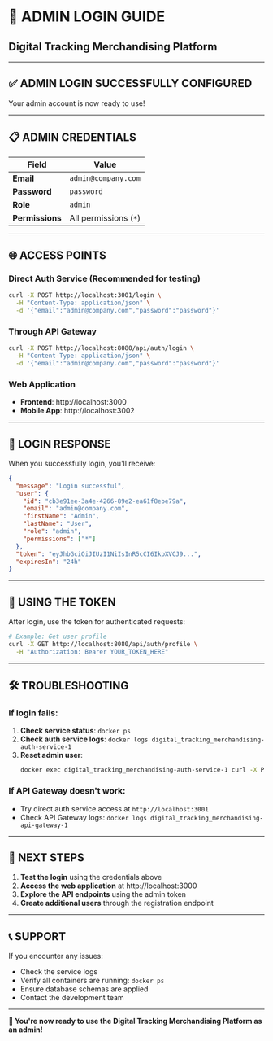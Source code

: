 # 🔑 **ADMIN LOGIN GUIDE**
## Digital Tracking Merchandising Platform

---

## ✅ **ADMIN LOGIN SUCCESSFULLY CONFIGURED**

Your admin account is now ready to use!

---

## 📋 **ADMIN CREDENTIALS**

| Field | Value |
|-------|-------|
| **Email** | `admin@company.com` |
| **Password** | `password` |
| **Role** | `admin` |
| **Permissions** | All permissions (`*`) |

---

## 🌐 **ACCESS POINTS**

### **Direct Auth Service (Recommended for testing)**
```bash
curl -X POST http://localhost:3001/login \
  -H "Content-Type: application/json" \
  -d '{"email":"admin@company.com","password":"password"}'
```

### **Through API Gateway**
```bash
curl -X POST http://localhost:8080/api/auth/login \
  -H "Content-Type: application/json" \
  -d '{"email":"admin@company.com","password":"password"}'
```

### **Web Application**
- **Frontend**: http://localhost:3000
- **Mobile App**: http://localhost:3002

---

## 🔧 **LOGIN RESPONSE**

When you successfully login, you'll receive:

```json
{
  "message": "Login successful",
  "user": {
    "id": "cb3e91ee-3a4e-4266-89e2-ea61f8ebe79a",
    "email": "admin@company.com",
    "firstName": "Admin",
    "lastName": "User",
    "role": "admin",
    "permissions": ["*"]
  },
  "token": "eyJhbGciOiJIUzI1NiIsInR5cCI6IkpXVCJ9...",
  "expiresIn": "24h"
}
```

---

## 🔐 **USING THE TOKEN**

After login, use the token for authenticated requests:

```bash
# Example: Get user profile
curl -X GET http://localhost:8080/api/auth/profile \
  -H "Authorization: Bearer YOUR_TOKEN_HERE"
```

---

## 🛠️ **TROUBLESHOOTING**

### **If login fails:**
1. **Check service status**: `docker ps`
2. **Check auth service logs**: `docker logs digital_tracking_merchandising-auth-service-1`
3. **Reset admin user**: 
   ```bash
   docker exec digital_tracking_merchandising-auth-service-1 curl -X POST http://localhost:3001/admin/setup
   ```

### **If API Gateway doesn't work:**
- Try direct auth service access at `http://localhost:3001`
- Check API Gateway logs: `docker logs digital_tracking_merchandising-api-gateway-1`

---

## 🎯 **NEXT STEPS**

1. **Test the login** using the credentials above
2. **Access the web application** at http://localhost:3000
3. **Explore the API endpoints** using the admin token
4. **Create additional users** through the registration endpoint

---

## 📞 **SUPPORT**

If you encounter any issues:
- Check the service logs
- Verify all containers are running: `docker ps`
- Ensure database schemas are applied
- Contact the development team

---

**🎉 You're now ready to use the Digital Tracking Merchandising Platform as an admin!** 